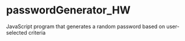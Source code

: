 # passwordGenerator_HW
JavaScript program that generates a random password based on user-selected criteria
